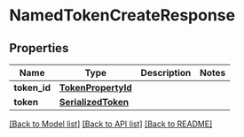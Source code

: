 # NamedTokenCreateResponse

## Properties
Name | Type | Description | Notes
------------ | ------------- | ------------- | -------------
**token_id** | [**TokenPropertyId**](TokenPropertyId.md) |  | 
**token** | [**SerializedToken**](SerializedToken.md) |  | 

[[Back to Model list]](../README.md#documentation-for-models) [[Back to API list]](../README.md#documentation-for-api-endpoints) [[Back to README]](../README.md)

